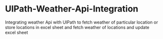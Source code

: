 # UIPath-Weather-Api-Integration
Integrating weather Api with UIPath to fetch weather of particular location or store locations in excel sheet and fetch weather of locations and update excel sheet
